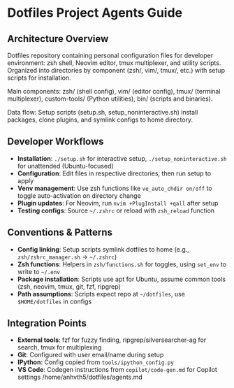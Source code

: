 # Dotfiles Project Agents Guide

## Architecture Overview

Dotfiles repository containing personal configuration files for developer environment: zsh shell, Neovim editor, tmux multiplexer, and utility scripts. Organized into directories by component (zsh/, vim/, tmux/, etc.) with setup scripts for installation.

Main components: zsh/ (shell config), vim/ (editor config), tmux/ (terminal multiplexer), custom-tools/ (Python utilities), bin/ (scripts and binaries).

Data flow: Setup scripts (setup.sh, setup_noninteractive.sh) install packages, clone plugins, and symlink configs to home directory.

## Developer Workflows

- **Installation**: `./setup.sh` for interactive setup, `./setup_noninteractive.sh` for unattended (Ubuntu-focused)
- **Configuration**: Edit files in respective directories, then run setup to apply
- **Venv management**: Use zsh functions like `ve_auto_chdir on/off` to toggle auto-activation on directory change
- **Plugin updates**: For Neovim, run `nvim +PlugInstall +qall` after setup
- **Testing configs**: Source `~/.zshrc` or reload with `zsh_reload` function

## Conventions & Patterns

- **Config linking**: Setup scripts symlink dotfiles to home (e.g., `zsh/zshrc_manager.sh` → `~/.zshrc`)
- **Zsh functions**: Helpers in `zsh/functions.sh` for toggles, using `set_env` to write to `~/.env`
- **Package installation**: Scripts use apt for Ubuntu, assume common tools (zsh, neovim, tmux, git, fzf, ripgrep)
- **Path assumptions**: Scripts expect repo at `~/dotfiles`, use `$HOME/dotfiles` in configs

## Integration Points

- **External tools**: fzf for fuzzy finding, ripgrep/silversearcher-ag for search, tmux for multiplexing
- **Git**: Configured with user email/name during setup
- **IPython**: Config copied from `tools/ipython_config.py`
- **VS Code**: Codegen instructions from `copilot/code-gen.md` for Copilot settings</content>
<parameter name="filePath">/home/anhvth5/dotfiles/agents.md